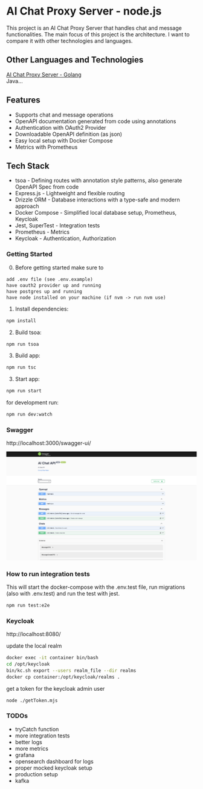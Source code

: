 # AI Chat Proxy Server - node.js

This project is an AI Chat Proxy Server that handles chat and message functionalities.
The main focus of this project is the architecture. I want to compare it with other technologies and languages.

## Other Languages and Technologies

[AI Chat Proxy Server - Golang](https://github.com/paulnaber/ai-chat-service-go) <br>
Java...

## Features

- Supports chat and message operations
- OpenAPI documentation generated from code using annotations
- Authentication with OAuth2 Provider
- Downloadable OpenAPI definition (as json)
- Easy local setup with Docker Compose
- Metrics with Prometheus

## Tech Stack

- tsoa - Defining routes with annotation style patterns, also generate OpenAPI Spec from code
- Express.js - Lightweight and flexible routing
- Drizzle ORM - Database interactions with a type-safe and modern approach
- Docker Compose - Simplified local database setup, Prometheus, Keycloak
- Jest, SuperTest - Integration tests
- Prometheus - Metrics
- Keycloak - Authentication, Authorization

### Getting Started

0. Before getting started make sure to

```
add .env file (see .env.example)
have oauth2 provider up and running
have postgres up and running
have node installed on your machine (if nvm -> run nvm use)
```

1. Install dependencies:

```bash
npm install
```

2. Build tsoa:

```bash
npm run tsoa
```

3. Build app:

```bash
npm run tsc
```

3. Start app:

```bash
npm run start
```

for development run:

```bash
npm run dev:watch
```

### Swagger

http://localhost:3000/swagger-ui/

![swagger-ui](./docs/swagger-ui.png)

### How to run integration tests

This will start the docker-compose with the .env.test file, run migrations (also with .env.test) and run the test with jest.

```bash
npm run test:e2e
```

### Keycloak

http://localhost:8080/

update the local realm

```bash
docker exec -it container bin/bash
cd /opt/keycloak
bin/kc.sh export --users realm_file --dir realms
docker cp container:/opt/keycloak/realms .

```

get a token for the keycloak admin user

```bash
node ./getToken.mjs
```

### TODOs

- tryCatch function
- more integration tests
- better logs
- more metrics
- grafana
- opensearch dashboard for logs
- proper mocked keycloak setup
- production setup
- kafka
  
